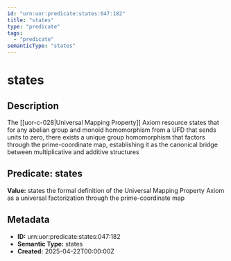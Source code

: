```yaml
---
id: "urn:uor:predicate:states:047:182"
title: "states"
type: "predicate"
tags:
  - "predicate"
semanticType: "states"
---
```


# states

## Description

The [[uor-c-028|Universal Mapping Property]] Axiom resource states that for any abelian group and monoid homomorphism from a UFD that sends units to zero, there exists a unique group homomorphism that factors through the prime-coordinate map, establishing it as the canonical bridge between multiplicative and additive structures

## Predicate: states

**Value:** states the formal definition of the Universal Mapping Property Axiom as a universal factorization through the prime-coordinate map

## Metadata

- **ID:** urn:uor:predicate:states:047:182
- **Semantic Type:** states
- **Created:** 2025-04-22T00:00:00Z
